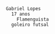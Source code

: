 

     Gabriel Lopes      
       17 anos
         Flamenguista                       
       goleiro futsal
